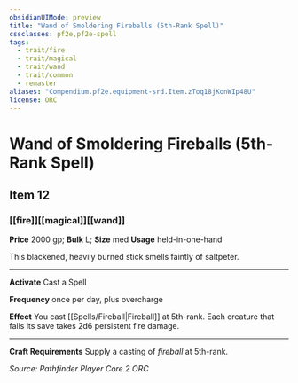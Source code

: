 ```yaml
---
obsidianUIMode: preview
title: "Wand of Smoldering Fireballs (5th-Rank Spell)"
cssclasses: pf2e,pf2e-spell
tags:
  - trait/fire
  - trait/magical
  - trait/wand
  - trait/common
  - remaster
aliases: "Compendium.pf2e.equipment-srd.Item.zToq18jKonWIp48U"
license: ORC
---
```

# Wand of Smoldering Fireballs (5th-Rank Spell)
## Item 12
### [[fire]][[magical]][[wand]]


**Price** 2000 gp; 
**Bulk** L; **Size** med
**Usage** held-in-one-hand

This blackened, heavily burned stick smells faintly of saltpeter.

* * *

**Activate** Cast a Spell

**Frequency** once per day, plus overcharge

**Effect** You cast [[Spells/Fireball|Fireball]] at 5th-rank. Each creature that fails its save takes 2d6 persistent fire damage.

* * *

**Craft Requirements** Supply a casting of _fireball_ at 5th-rank.

*Source: Pathfinder Player Core 2*
*ORC*